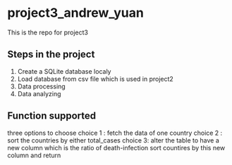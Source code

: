 # project3_andrew_yuan
This is the repo for project3

## Steps in the project
1. Create a SQLite database localy
2. Load database from csv file which is used in project2
3. Data processing
4. Data analyzing

## Function supported
three options to choose
choice 1 : fetch the data of one country
choice 2 : sort the countries by either total_cases
choice 3: alter the table to have a new column which is the ratio of death-infection sort countires by this new column and return 

